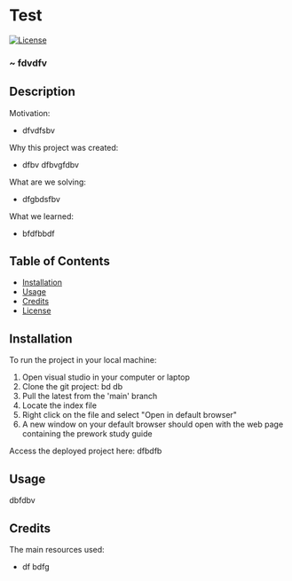 # Test
[![License](https://img.shields.io/badge/License-Apache_2.0-yellowgreen.svg)](https://opensource.org/licenses/Apache-2.0)
### ~ fdvdfv
          
## Description

Motivation:
- dfvdfsbv 

Why this project was created:
- dfbv dfbvgfdbv

What are we solving:
- dfgbdsfbv

What we learned:
- bfdfbbdf

## Table of Contents   

- [Installation](#installation)
- [Usage](#usage)
- [Credits](#credits)
- [License](#license)

## Installation

To run the project in your local machine:

1. Open visual studio in your computer or laptop
2. Clone the git project: bd db
3. Pull the latest from the 'main' branch
4. Locate the index file
5. Right click on the file and select "Open in default browser"
6. A new window on your default browser should open with the web page containing the prework study guide

Access the deployed project here: dfbdfb

## Usage

dbfdbv

## Credits

The main resources used:

-   df bdfg